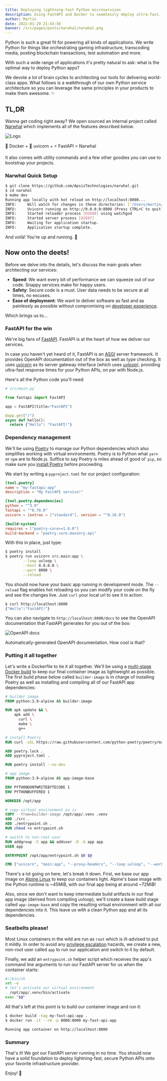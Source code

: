 ```yaml
---
title: Deploying lightning-fast Python microservices
description: Using FastAPI and Docker to seamlessly deploy ultra-fast, lightweight microservices.
author: Martin
date: 2022-01-29 21:43:56
banner: /src/pages/posts/narwhal/narwhal.png
---
```


Python is such a great fit for powering all kinds of applications. We write Python for things like orchestrating gaming infrastructure, transcoding media, posting blockchain transactions, test automation and more.

With such a wide range of applications it's pretty natural to ask: what is the optimal way to deploy Python apps?

We devote a lot of brain cycles to architecting our tools for delivering world-class apps. What follows is a walkthrough of our own Python service architecture so you can leverage the same principles in your products to make them awesome. ✨

## TL,DR

Wanna get coding right away? We open sourced an internal project called [Narwhal](https://github.com/ApsisTechnologies/narwhal) which implements all of the features described below.

![Logo](./narwhal.svg)<figcaption>🐳 Docker + 🦄 uvicorn + ⚡️ FastAPI = Narwhal</figcaption>

It also comes with utility commands and a few other goodies you can use to bootstrap your projects.

### Narwhal Quick Setup

```bash
$ git clone https://github.com/ApsisTechnologies/narwhal.git
$ cd narwhal
$ make dev
Running app locally with hot reload on http://localhost:8000...
INFO:     Will watch for changes in these directories: ['/Users/martin/Development/projects/apsis/narwhal']
INFO:     Uvicorn running on http://0.0.0.0:8000 (Press CTRL+C to quit)
INFO:     Started reloader process [82688] using watchgod
INFO:     Started server process [82697]
INFO:     Waiting for application startup.
INFO:     Application startup complete.
```

And voilà! You're up and running. 🚀

## Now onto the deets!

Before we delve into the details, let's discuss the main goals when architecting our services:

- **Speed**: We want every bit of performance we can squeeze out of our code. Snappy services make for happy users.
- **Safety**: Secure code is a must. User data needs to be secure at all times, no excuses.
- **Ease of deployment**: We want to deliver software as fast and as painlessly as possible without compromising on [developer experience](https://future.a16z.com/the-case-for-developer-experience/).

Which brings us to...

### FastAPI for the win

We're big fans of [FastAPI](https://fastapi.tiangolo.com/uk/deployment/server-workers/). FastAPI is at the heart of how we deliver our services.

In case you haven't yet heard of it, FastAPI is an [ASGI](https://asgi.readthedocs.io/en/latest/) server framework. It provides OpenAPI documentation out of the box as well as type checking. It uses [uvicorn](https://www.uvicorn.org/) as its server gateway interface (which uses [uvloop](https://github.com/MagicStack/uvloop)), providing ultra-fast response times for your Python APIs, on par with Node.js.

Here's all the Python code you'll need:

```python
# src/main.py

from fastapi import FastAPI

app = FastAPI(title="FastAPI")

@app.get("/")
async def hello():
  return {"Hello": "FastAPI!"}
```

### Dependency management

We'll be using [Poetry](https://python-poetry.org/docs/) to manage our Python dependencies which also simplifies working with virtual environments. Poetry is to Python what `yarn` or `npm` are to Node.js. Suffice to say Poetry is miles ahead of good ol' `pip`, so make sure you [install Poetry](https://python-poetry.org/docs/#installation) before proceeding.

We start by writing a `pyproject.toml` for our project configuration:

```toml
[tool.poetry]
name = "my-fastapi-app"
description = "My FastAPI service!"

[tool.poetry.dependencies]
python = "^3.9"
fastapi = "^0.70.0"
uvicorn = {extras = ["standard"], version = "^0.16.0"}

[build-system]
requires = ["poetry-core>=1.0.0"]
build-backend = "poetry.core.masonry.api"
```

With this in place, just type:

```bash
$ poetry install
$ poetry run uvicorn src.main:app \
		--loop uvloop \
		--host 0.0.0.0 \
		--port 8000 \
		--reload
```
 You should now have your basic app running in development mode. The `--reload` flag enables hot reloading so you can modify your code on the fly and see the changes live. Just `curl` your local url to see it in action:

```bash
$ curl http://localhost:8000
{"Hello":"FastAPI!"}
```

You can also navigate to `http://localhost:8000/docs` to see the OpenAPI documentation that FastAPI generates for you out of the box:

![OpenAPI docs](./docs.png)<figcaption>Automatically-generated OpenAPI documentation. How cool is that?</figcaption>

### Putting it all together

Let's write a Dockerfile to tie it all together. We'll be using a [multi-stage Docker build](https://docs.docker.com/develop/develop-images/multistage-build/) to keep our final container image as lightweight as possible. The first build phase below called `builder-image` is in charge of installing Poetry as well as installing and compiling all of our FastAPI app dependencies:


```Dockerfile
# builder image
FROM python:3.9-alpine AS builder-image

RUN apk update && \
    apk add \
      curl \
      make \
      g++

# install Poetry
RUN curl -sSL https://raw.githubusercontent.com/python-poetry/poetry/master/get-poetry.py | python -

ADD poetry.lock .
ADD pyproject.toml .

RUN poetry install --no-dev

# app image
FROM python:3.9-alpine AS app-image-base

ENV PYTHONDONTWRITEBYTECODE 1
ENV PYTHONBUFFERED 1

WORKDIR /opt/app

# copy virtual environment as is
COPY --from=builder-image /opt/app/.venv .venv
ADD ./src .
ADD ./entrypoint.sh .
RUN chmod +x entrypoint.sh

# switch to non-root user
RUN addgroup -S app && adduser -D -G app app
USER app

ENTRYPOINT /opt/app/entrypoint.sh $0 $@

CMD ["uvicorn", "main:app", "--proxy-headers", "--loop uvloop", "--workers 1", "--host 0.0.0.0", "--port 8000"]
```

There's a lot going on here, let's break it down. First, we base our app image on [Alpine Linux](https://www.alpinelinux.org/) to keep our containers light. Alpine's base image with the Python runtime is ~45MiB, with our final app being at around ~72MiB!

Also, since we don't want to keep intermediate build artifacts in our final app image (derived from compiling uvloop), we'll create a base build stage called `app-image-base` and copy the resulting virtual environment with all our dependencies into it. This leave us with a clean Python app and all its dependencies.

### Seatbelts please!

Most Linux containers in the wild are run as `root` which is ill-advised to put it mildly. In order to avoid any [privilege escalation](https://en.wikipedia.org/wiki/Privilege_escalation) hazards, we create a new, non-root user called `app` to run our application and switch to it by default.

Finally, we add an `entrypoint.sh` helper script which receives the app's command line arguments to run our FastAPI server for us when the container starts:

```bash
#!/bin/sh
set -e
# let's activate our virtual environment
. /opt/app/.venv/bin/activate
exec "$@"
```

All that's left at this point is to build our container image and run it:

```bash
$ docker build -tag my-fast-api-app .
$ docker run -it --rm -p 8000:8000 my-fast-api-app

Running app container on http://localhost:8000
```
### Summary

That's it! We got our FastAPI server running in no time. You should now have a solid foundation to deploy lightning-fast, secure Python APIs onto your favorite infrastructure provider.

Enjoy! 🥳

